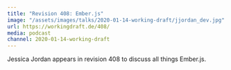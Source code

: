 ```yaml
---
title: "Revision 408: Ember.js"
image: "/assets/images/talks/2020-01-14-working-draft/jjordan_dev.jpg"
url: https://workingdraft.de/408/
media: podcast
channel: 2020-01-14-working-draft
---
```


Jessica Jordan appears in revision 408 to discuss all things Ember.js.
